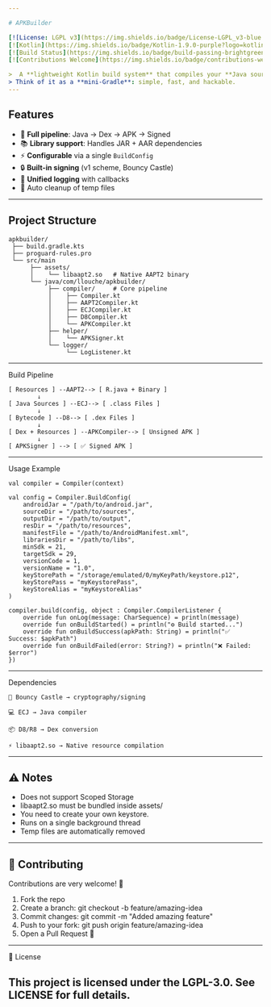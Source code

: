 ```yaml
---

# APKBuilder

[![License: LGPL v3](https://img.shields.io/badge/License-LGPL_v3-blue.svg)](LICENSE)
[![Kotlin](https://img.shields.io/badge/Kotlin-1.9.0-purple?logo=kotlin)](https://kotlinlang.org/)
[![Build Status](https://img.shields.io/badge/build-passing-brightgreen?logo=github)](#-build-process)
[![Contributions Welcome](https://img.shields.io/badge/contributions-welcome-orange.svg)](#-contributing)

>  A **lightweight Kotlin build system** that compiles your **Java source + Android resources** into a fully signed `.apk`.  
> Think of it as a **mini-Gradle**: simple, fast, and hackable.
---
```


## Features

- 🔧 **Full pipeline**: Java → Dex → APK → Signed  
- 📚 **Library support**: Handles JAR + AAR dependencies  
- ⚡ **Configurable** via a single `BuildConfig`  
- 🔒 **Built-in signing** (v1 scheme, Bouncy Castle)  
- 📝 **Unified logging** with callbacks  
- 🧹 Auto cleanup of temp files  

---

## Project Structure

```text
apkbuilder/
 ├── build.gradle.kts
 ├── proguard-rules.pro
 └── src/main
      ├── assets/
      │    └── libaapt2.so   # Native AAPT2 binary
      └── java/com/llouche/apkbuilder/
           ├── compiler/     # Core pipeline
           │    ├── Compiler.kt
           │    ├── AAPT2Compiler.kt
           │    ├── ECJCompiler.kt
           │    ├── D8Compiler.kt
           │    └── APKCompiler.kt
           ├── helper/
           │    └── APKSigner.kt
           └── logger/
                └── LogListener.kt

```
---

 Build Pipeline
```
[ Resources ] --AAPT2--> [ R.java + Binary ] 
        ↓
[ Java Sources ] --ECJ--> [ .class Files ]
        ↓
[ Bytecode ] --D8--> [ .dex Files ]
        ↓
[ Dex + Resources ] --APKCompiler--> [ Unsigned APK ]
        ↓
[ APKSigner ] --> [ ✅ Signed APK ]

```
---

 Usage Example
```
val compiler = Compiler(context)

val config = Compiler.BuildConfig(
    androidJar = "/path/to/android.jar",
    sourceDir = "/path/to/sources",
    outputDir = "/path/to/output",
    resDir = "/path/to/resources",
    manifestFile = "/path/to/AndroidManifest.xml",
    librariesDir = "/path/to/libs",
    minSdk = 21,
    targetSdk = 29,
    versionCode = 1,
    versionName = "1.0",
    keyStorePath = "/storage/emulated/0/myKeyPath/keystore.p12",
    keyStorePass = "myKeystorePass",
    keyStoreAlias = "myKeystoreAlias"
)

compiler.build(config, object : Compiler.CompilerListener {
    override fun onLog(message: CharSequence) = println(message)
    override fun onBuildStarted() = println("⚙️ Build started...")
    override fun onBuildSuccess(apkPath: String) = println("✅ Success: $apkPath")
    override fun onBuildFailed(error: String?) = println("❌ Failed: $error")
})

```
---

Dependencies
```
🔑 Bouncy Castle → cryptography/signing

💻 ECJ → Java compiler

📦 D8/R8 → Dex conversion

⚡ libaapt2.so → Native resource compilation
```
---
## ⚠️ Notes
- Does not support Scoped Storage
- libaapt2.so must be bundled inside assets/
- You need to create your own keystore.
- Runs on a single background thread
- Temp files are automatically removed
---

## 🤝 Contributing

Contributions are very welcome! 🎉

1. Fork the repo
2. Create a branch: git checkout -b feature/amazing-idea
3. Commit changes: git commit -m "Added amazing feature"
4. Push to your fork: git push origin feature/amazing-idea
5. Open a Pull Request 🚀
---

📜 License

This project is licensed under the LGPL-3.0.
See LICENSE for full details.
---

